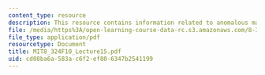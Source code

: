 ```yaml
---
content_type: resource
description: This resource contains information related to anomalous magnetic moment.
file: /media/https%3A/open-learning-course-data-rc.s3.amazonaws.com/8-324-relativistic-quantum-field-theory-ii-fall-2010/cd08ba6a583ac6f2ef806347b2541199_MIT8_324F10_Lecture15.pdf
file_type: application/pdf
resourcetype: Document
title: MIT8_324F10_Lecture15.pdf
uid: cd08ba6a-583a-c6f2-ef80-6347b2541199
---
```

